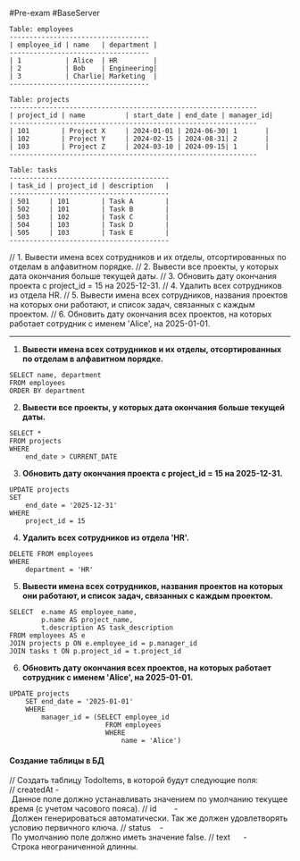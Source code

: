 #Pre-exam #BaseServer

```PostgreSQL
Table: employees
-----------------------------------
| employee_id | name   | department |
-----------------------------------
| 1           | Alice  | HR         |
| 2           | Bob    | Engineering|
| 3           | Charlie| Marketing  |
-----------------------------------

Table: projects
--------------------------------------------------------------
| project_id | name          | start_date | end_date | manager_id|
--------------------------------------------------------------
| 101        | Project X     | 2024-01-01 | 2024-06-30| 1       |
| 102        | Project Y     | 2024-02-15 | 2024-08-31| 2       |
| 103        | Project Z     | 2024-03-10 | 2024-09-15| 1       |
--------------------------------------------------------------

Table: tasks
----------------------------------------
| task_id | project_id | description   |
----------------------------------------
| 501     | 101        | Task A        |
| 502     | 101        | Task B        |
| 503     | 102        | Task C        |
| 504     | 103        | Task D        |
| 505     | 103        | Task E        |
----------------------------------------
```

// 1. Вывести имена всех сотрудников и их отделы, отсортированных по отделам в алфавитном порядке.
// 2. Вывести все проекты, у которых дата окончания больше текущей даты.
// 3. Обновить дату окончания проекта с project_id = 15 на 2025-12-31.
// 4. Удалить всех сотрудников из отдела HR.
// 5. Вывести имена всех сотрудников, названия проектов на которых они работают, и список задач, связанных с каждым проектом.
// 6. Обновить дату окончания всех проектов, на которых работает сотрудник с именем 'Alice', на 2025-01-01.

---

1. **Вывести имена всех сотрудников и их отделы, отсортированных по отделам в алфавитном порядке.**

```PostgreSQL
SELECT name, department 
FROM employees 
ORDER BY department
```

2. **Вывести все проекты, у которых дата окончания больше текущей даты.**
```PostgreSQL
SELECT * 
FROM projects 
WHERE 
	end_date > CURRENT_DATE
```

3. **Обновить дату окончания проекта с project_id = 15 на 2025-12-31.**
```PostgreSQL
UPDATE projects 
SET 
	end_date = '2025-12-31' 
WHERE 
	project_id = 15
```

4. **Удалить всех сотрудников из отдела 'HR'.**
```PostgreSQL
DELETE FROM employees 
WHERE 
	department = 'HR'
```

5. **Вывести имена всех сотрудников, названия проектов на которых они работают, и список задач, связанных с каждым проектом.**
```PostgreSQL
SELECT  e.name AS employee_name, 
		p.name AS project_name, 
		t.description AS task_description 
FROM employees AS e 
JOIN projects p ON e.employee_id = p.manager_id 
JOIN tasks t ON p.project_id = t.project_id
```

6. **Обновить дату окончания всех проектов, на которых работает сотрудник с именем 'Alice', на 2025-01-01.**

```PostgreSQL
UPDATE projects 
	SET end_date = '2025-01-01' 
	WHERE 
		manager_id = (SELECT employee_id 
						FROM employees 
						WHERE 
							name = 'Alice')
```

#### Создание таблицы в БД
// Создать таблицу TodoItems, в которой будут следующие поля:
// createdAt - Данное поле должно устанавливать значением по умолчанию текущее время (с учетом часового пояса).
// id        - Должен генерироваться автоматически. Так же должен удовлетворять условию первичного ключа.
// status    - По умолчанию поле должно иметь значение false.
// text      - Строка неограниченной длинны.